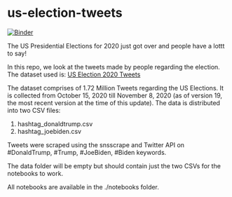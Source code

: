 # us-election-tweets

[![Binder](https://mybinder.org/badge_logo.svg)](https://mybinder.org/v2/gh/theDrake1010/us-election-tweets/main?urlpath=https%3A%2F%2Fgithub.com%2FtheDrake1010%2Fus-election-tweets%2Fblob%2Fmain%2Fnotebooks%2Feda.ipynb)


The US Presidential Elections for 2020 just got over and people have a lottt to say! 

In this repo, we look at the tweets made by people regarding the election. The dataset used is:
[US Election 2020 Tweets](https://www.kaggle.com/manchunhui/us-election-2020-tweets)


The dataset comprises of 1.72 Million Tweets regarding the US Elections. It is collected from October 15, 2020 till November 8, 2020 (as of version 19, the most recent version at the time of this update).
The data is distributed into two CSV files:
1. hashtag_donaldtrump.csv
2. hashtag_joebiden.csv

Tweets were scraped using the snsscrape and Twitter API on #DonaldTrump, #Trump, #JoeBiden, #Biden keywords.

The data folder will be empty but should contain just the two CSVs for the notebooks to work.

All notebooks are available in the ./notebooks folder.
